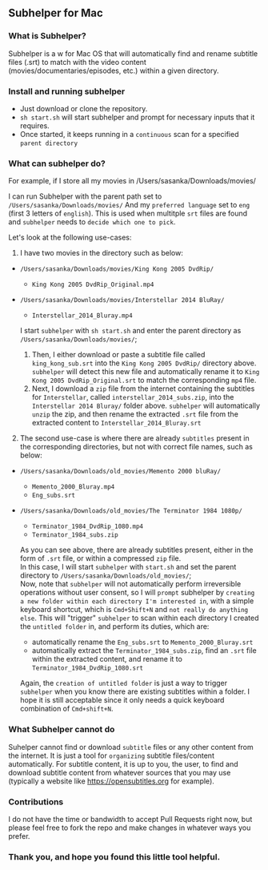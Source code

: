 ## Subhelper for Mac

### What is Subhelper?
Subhelper is a w for Mac OS that will automatically find and rename subtitle files (.srt) to match with the video content (movies/documentaries/episodes, etc.) within a given directory.


### Install and running subhelper
- Just download or clone the repository.
- `sh start.sh` will start subhelper and prompt for necessary inputs that it requires.
- Once started, it keeps running in a `continuous` scan for a specified `parent directory`


### What can subhelper do?
For example, if I store all my movies in /Users/sasanka/Downloads/movies/

I can run Subhelper with the parent path set to
`/Users/sasanka/Downloads/movies/`
And my `preferred language` set to `eng` (first 3 letters of `english`). This is used when multitple `srt` files are found and `subhelper` needs to `decide which one to pick`.

Let's look at the following use-cases:

1. I have two movies in the directory such as below: 
  - `/Users/sasanka/Downloads/movies/King Kong 2005 DvdRip/`
    - `King Kong 2005 DvdRip_Original.mp4`
- `/Users/sasanka/Downloads/movies/Interstellar 2014 BluRay/`
  - `Interstellar_2014_Bluray.mp4`

  I start `subhelper` with `sh start.sh` and enter the parent directory as `/Users/sasanka/Downloads/movies/`;
  1. Then, I either download or paste a subtitle file called
  `king_kong_sub.srt` into the `King Kong 2005 DvdRip/` directory above. `subhelper` will detect this new file and automatically rename it to `King Kong 2005 DvdRip_Original.srt` to match the corresponding `mp4` file.
  2. Next, I download a `zip` file from the internet containing the subtitles for `Interstellar`, called `interstellar_2014_subs.zip`, into the `Interstellar 2014 Bluray/` folder above. `subhelper` will automatically `unzip` the zip, and then rename the extracted `.srt` file from the extracted content to `Interstellar_2014_Bluray.srt`


2. The second use-case is where there are already `subtitles` present in the corresponding directories, but not with correct file names, such as below:

- `/Users/sasanka/Downloads/old_movies/Memento 2000 bluRay/`
  - `Memento_2000_Bluray.mp4`
  - `Eng_subs.srt`

- `/Users/sasanka/Downloads/old_movies/The Terminator 1984 1080p/`
  - `Terminator_1984_DvdRip_1080.mp4`
  - `Terminator_1984_subs.zip`

  As you can see above, there are already subtitles present, either in the form of `.srt` file, or within a compressed `zip` file.  
  In this case, I will start `subhelper` with `start.sh` and set the parent directory to `/Users/sasanka/Downloads/old_movies/`;  
  Now, note that `subhelper` will not automatically perform irreversible operations without user consent, so I will `prompt` subhelper by `creating a new folder within each directory I'm interested in`, with a simple keyboard shortcut, which is `Cmd+Shift+N` and `not really do anything else`. This will "trigger" `subhelper` to scan within each directory I created the `untitled folder` in, and perform its duties, which are:
  - automatically rename the `Eng_subs.srt` to `Memento_2000_Bluray.srt`
  - automatically extract the `Terminator_1984_subs.zip`, find an `.srt` file within the extracted content, and rename it to `Terminator_1984_DvdRip_1080.srt`


  Again, the `creation of untitled folder` is just a way to trigger `subhelper` when you know there are existing subtitles within a folder. I hope it is still acceptable since it only needs a quick keyboard combination of `Cmd+shift+N`. 

### What Subhelper cannot do
Suhelper cannot find or download `subtitle` files or any other content from the internet. It is just a tool for `organizing` subtitle files/content automatically. For subtitle content, it is up to you, the user, to find and download subtitle content from whatever sources that you may use (typically a website like https://opensubtitles.org for example).


### Contributions
I do not have the time or bandwidth to accept Pull Requests right now, but please feel free to fork the repo and make changes in whatever ways you prefer.

### Thank you, and hope you found this little tool helpful.
